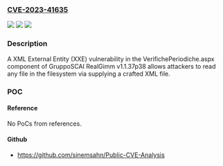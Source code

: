 ### [CVE-2023-41635](https://cve.mitre.org/cgi-bin/cvename.cgi?name=CVE-2023-41635)
![](https://img.shields.io/static/v1?label=Product&message=n%2Fa&color=blue)
![](https://img.shields.io/static/v1?label=Version&message=n%2Fa&color=blue)
![](https://img.shields.io/static/v1?label=Vulnerability&message=n%2Fa&color=brighgreen)

### Description

A XML External Entity (XXE) vulnerability in the VerifichePeriodiche.aspx component of GruppoSCAI RealGimm v1.1.37p38 allows attackers to read any file in the filesystem via supplying a crafted XML file.

### POC

#### Reference
No PoCs from references.

#### Github
- https://github.com/sinemsahn/Public-CVE-Analysis

